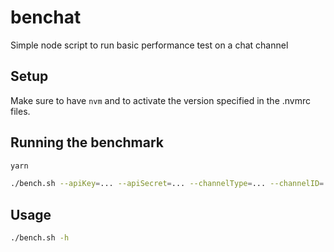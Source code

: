 # benchat
Simple node script to run basic performance test on a chat channel

## Setup

Make sure to have `nvm` and to activate the version specified in the .nvmrc files.

## Running the benchmark

```bash
yarn

./bench.sh --apiKey=... --apiSecret=... --channelType=... --channelID=...
```

## Usage

```bash
./bench.sh -h
```
